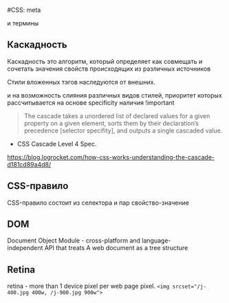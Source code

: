 #CSS: meta

и термины

## Каскадность

Каскадность это алгоритм, который определяет как совмещать и сочетать значения свойств происходящих из различных источников

Стили вложенных тэгов наследуются от внешних.

и на возможность слияния различных видов стилей, приоритет которых рассчитывается на основе specificity наличия !important

> The cascade takes a unordered list of declared values for a given property on a given element, sorts them by their declaration’s precedence [selector specifity], and outputs a single cascaded value.

- CSS Cascade Level 4 Spec.

https://blog.logrocket.com/how-css-works-understanding-the-cascade-d181cd89a4d8/
## CSS-правило

CSS-правило состоит из селектора и пар свойство-значение

## DOM

Document Object Module - cross-platform and language-independent API that treats A web document as a tree structure

## Retina

retina - more than 1 device pixel per web page pixel. `<img srcset="/j-400.jpg 400w, /j-900.jpg 900w">`